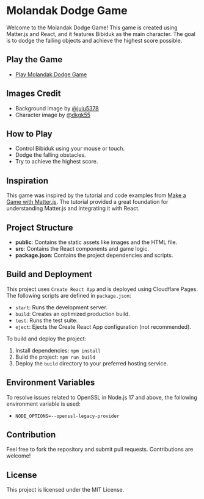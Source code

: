 # Molandak Dodge Game

Welcome to the Molandak Dodge Game! This game is created using Matter.js and React, and it features Bibiduk as the main character. The goal is to dodge the falling objects and achieve the highest score possible.

## Play the Game
- [Play Molandak Dodge Game](https://monad-games-bibiduk.pages.dev/)

## Images Credit
- Background image by [@juju5378](https://twitter.com/juju5378)
- Character image by [@dkgk55](https://twitter.com/dkgk55)

## How to Play
- Control Bibiduk using your mouse or touch.
- Dodge the falling obstacles.
- Try to achieve the highest score.

## Inspiration
This game was inspired by the tutorial and code examples from [Make a Game with Matter.js](https://funes-days.com/dev/make-game-to-matter-js). The tutorial provided a great foundation for understanding Matter.js and integrating it with React.

## Project Structure
- **public**: Contains the static assets like images and the HTML file.
- **src**: Contains the React components and game logic.
- **package.json**: Contains the project dependencies and scripts.

## Build and Deployment
This project uses `Create React App` and is deployed using Cloudflare Pages. The following scripts are defined in `package.json`:
- `start`: Runs the development server.
- `build`: Creates an optimized production build.
- `test`: Runs the test suite.
- `eject`: Ejects the Create React App configuration (not recommended).

To build and deploy the project:
1. Install dependencies: `npm install`
2. Build the project: `npm run build`
3. Deploy the `build` directory to your preferred hosting service.

## Environment Variables
To resolve issues related to OpenSSL in Node.js 17 and above, the following environment variable is used:
- `NODE_OPTIONS=--openssl-legacy-provider`

## Contribution
Feel free to fork the repository and submit pull requests. Contributions are welcome!

## License
This project is licensed under the MIT License.
